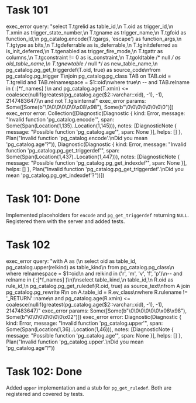 # Task 101
exec_error query: "select T.tgrelid as table_id,\n       T.oid as trigger_id,\n       T.xmin as trigger_state_number,\n       T.tgname as trigger_name,\n       T.tgfoid as function_id,\n       pg_catalog.encode(T.tgargs, 'escape') as function_args,\n       T.tgtype as bits,\n       T.tgdeferrable as is_deferrable,\n       T.tginitdeferred as is_init_deferred,\n       T.tgenabled as trigger_fire_mode,\n       T.tgattr as columns,\n       T.tgconstraint != 0 as is_constraint,\n       T.tgoldtable /* null */ as old_table_name,\n       T.tgnewtable /* null */ as new_table_name,\n       pg_catalog.pg_get_triggerdef(T.oid, true) as source_code\nfrom pg_catalog.pg_trigger T\njoin pg_catalog.pg_class TAB on TAB.oid = T.tgrelid and TAB.relnamespace = $1::oid\nwhere true\n  --  and TAB.relname in ( :[*f_names] )\n  and pg_catalog.age(T.xmin) <= coalesce(nullif(greatest(pg_catalog.age($2::varchar::xid), -1), -1), 2147483647)\n  and not T.tgisinternal"
exec_error params: Some([Some(b"\0\0\0\0\0\0\x08\x98"), Some(b"\0\0\0\0\0\0\0\0")])
exec_error error: Collection([Diagnostic(Diagnostic { kind: Error, message: "Invalid function 'pg_catalog.encode'", span: Some(Span(Location(1,135)..Location(1,145))), notes: [DiagnosticNote { message: "Possible function 'pg_catalog.age'", span: None }], helps: [] }, Plan("Invalid function 'pg_catalog.encode'.\nDid you mean 'pg_catalog.age'?")), Diagnostic(Diagnostic { kind: Error, message: "Invalid function 'pg_catalog.pg_get_triggerdef'", span: Some(Span(Location(1,437)..Location(1,447))), notes: [DiagnosticNote { message: "Possible function 'pg_catalog.pg_get_indexdef'", span: None }], helps: [] }, Plan("Invalid function 'pg_catalog.pg_get_triggerdef'.\nDid you mean 'pg_catalog.pg_get_indexdef'?"))])
# Task 101: Done
Implemented placeholders for `encode` and `pg_get_triggerdef` returning `NULL`. Registered them with the server and added tests.
# Task 102
exec_error query: "with A as (\n  select oid as table_id, pg_catalog.upper(relkind) as table_kind\n  from pg_catalog.pg_class\n  where relnamespace = $1::oid\n    and relkind in ('r', 'm', 'v', 'f', 'p')\n--  and relname in ( :[*f_names] )\n)\nselect table_kind,\n       table_id,\n       R.oid as rule_id,\n       pg_catalog.pg_get_ruledef(R.oid, true) as source_text\nfrom A join pg_catalog.pg_rewrite R\n        on A.table_id = R.ev_class\nwhere R.rulename != '_RETURN'::name\n  and pg_catalog.age(R.xmin) <= coalesce(nullif(greatest(pg_catalog.age($2::varchar::xid), -1), -1), 2147483647)"
exec_error params: Some([Some(b"\0\0\0\0\0\0\x08\x98"), Some(b"\0\0\0\0\0\0\0\x02")])
exec_error error: Diagnostic(Diagnostic { kind: Error, message: "Invalid function 'pg_catalog.upper'", span: Some(Span(Location(1,36)..Location(1,46))), notes: [DiagnosticNote { message: "Possible function 'pg_catalog.age'", span: None }], helps: [] }, Plan("Invalid function 'pg_catalog.upper'.\nDid you mean 'pg_catalog.age'?"))
# Task 102: Done
Added `upper` implementation and a stub for `pg_get_ruledef`. Both are registered and covered by tests.
